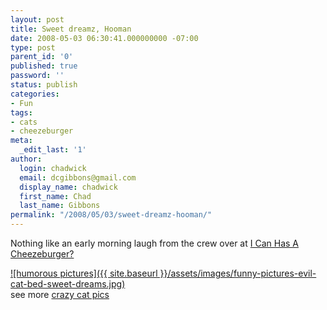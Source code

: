 ```yaml
---
layout: post
title: Sweet dreamz, Hooman
date: 2008-05-03 06:30:41.000000000 -07:00
type: post
parent_id: '0'
published: true
password: ''
status: publish
categories:
- Fun
tags:
- cats
- cheezeburger
meta:
  _edit_last: '1'
author:
  login: chadwick
  email: dcgibbons@gmail.com
  display_name: chadwick
  first_name: Chad
  last_name: Gibbons
permalink: "/2008/05/03/sweet-dreamz-hooman/"
---
```

Nothing like an early morning laugh from the crew over at [I Can Has A Cheezeburger?](http://icanhascheezburger.com)

[![humorous pictures]({{ site.baseurl }}/assets/images/funny-pictures-evil-cat-bed-sweet-dreams.jpg)](http://icanhascheezburger.com/2008/05/03/funny-pictures-sweet-dreamz/)  
see more [crazy cat pics](http://icanhascheezburger.com)

